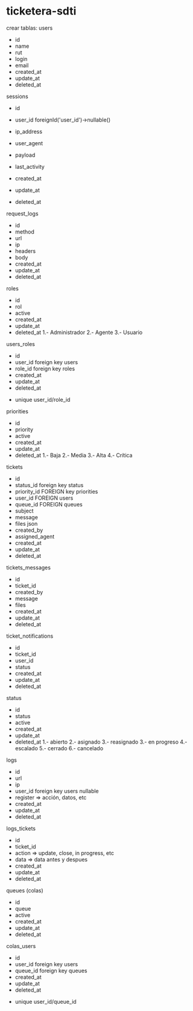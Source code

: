 # ticketera-sdti




crear tablas:
users
- id
- name
- rut
- login
- email
- created_at
- update_at
- deleted_at


sessions
- id
- user_id foreignId('user_id')->nullable()
- ip_address
- user_agent
- payload
- last_activity

- created_at
- update_at
- deleted_at


request_logs
- id 
- method
- url
- ip
- headers
- body
- created_at
- update_at
- deleted_at

roles
- id
- rol
- active
- created_at
- update_at
- deleted_at
1.- Administrador
2.- Agente
3.- Usuario

users_roles
- id
- user_id foreign key users
- role_id foreign key roles
- created_at
- update_at
- deleted_at
* unique user_id/role_id



priorities
- id
- priority
- active
- created_at
- update_at
- deleted_at
1.- Baja
2.- Media
3.- Alta
4.- Crítica


tickets
- id
- status_id foreign key status
- priority_id FOREIGN key   priorities
- user_id FOREIGN users
- queue_id FOREIGN queues
- subject
- message
- files json
- created_by
- assigned_agent
- created_at
- update_at
- deleted_at

tickets_messages
- id
- ticket_id
- created_by
- message
- files
- created_at
- update_at
- deleted_at


ticket_notifications
- id
- ticket_id
- user_id
- status
- created_at
- update_at
- deleted_at


status
- id
- status
- active
- created_at
- update_at
- deleted_at
1.- abierto
2.- asignado
3.- reasignado
3.- en progreso
4.- escalado
5.- cerrado
6.- cancelado



logs
- id 
- url
- ip
- user_id foreign key users nullable
- register => acción, datos, etc
- created_at
- update_at
- deleted_at


logs_tickets
- id
- ticket_id
- action => update, close, in progress, etc
- data => data antes y despues
- created_at
- update_at
- deleted_at

queues (colas)
- id
- queue
- active
- created_at
- update_at
- deleted_at

colas_users
- id
- user_id foreign key users
- queue_id foreign key queues
- created_at
- update_at
- deleted_at
* unique user_id/queue_id


